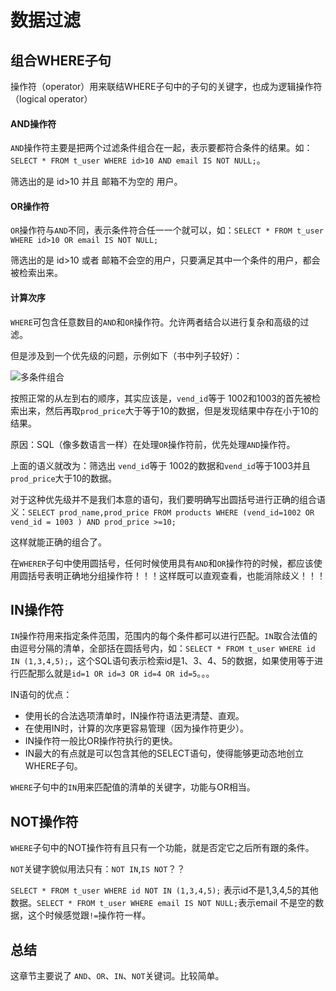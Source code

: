 # 数据过滤

## 组合WHERE子句
操作符（operator）用来联结WHERE子句中的子句的关键字，也成为逻辑操作符（logical operator）

#### AND操作符
`AND`操作符主要是把两个过滤条件组合在一起，表示要都符合条件的结果。如：`SELECT * FROM t_user WHERE id>10 AND email IS NOT NULL;`。

筛选出的是 id>10 并且 邮箱不为空的 用户。

#### OR操作符
`OR`操作符与`AND`不同，表示条件符合任一一个就可以，如：`SELECT * FROM t_user WHERE id>10 OR email IS NOT NULL;`

筛选出的是 id>10  或者 邮箱不会空的用户，只要满足其中一个条件的用户，都会被检索出来。

#### 计算次序

`WHERE`可包含任意数目的`AND`和`OR`操作符。允许两者结合以进行复杂和高级的过滤。

但是涉及到一个优先级的问题，示例如下（书中列子较好）：

![多条件组合](https://wx4.sinaimg.cn/large/005VwC5mly1g7d25q7lplj30yg0e840m.jpg)

按照正常的从左到右的顺序，其实应该是，`vend_id`等于 1002和1003的首先被检索出来，然后再取`prod_price`大于等于10的数据，但是发现结果中存在小于10的结果。

原因：SQL（像多数语言一样）在处理`OR`操作符前，优先处理`AND`操作符。

上面的语义就改为：筛选出 `vend_id`等于 1002的数据和`vend_id`等于1003并且`prod_price`大于10的数据。

对于这种优先级并不是我们本意的语句，我们要明确写出圆括号进行正确的组合语义：`SELECT prod_name,prod_price FROM products WHERE (vend_id=1002 OR vend_id = 1003 ) AND prod_price >=10;`

这样就能正确的组合了。

在`WHERER`子句中使用圆括号，任何时候使用具有`AND`和`OR`操作符的时候，都应该使用圆括号表明正确地分组操作符！！！这样既可以直观查看，也能消除歧义！！！

## IN操作符

`IN`操作符用来指定条件范围，范围内的每个条件都可以进行匹配。`IN`取合法值的由逗号分隔的清单，全部括在圆括号内，如：`SELECT * FROM t_user WHERE id IN (1,3,4,5);`，这个SQL语句表示检索id是1、3、4、5的数据，如果使用等于进行匹配那么就是`id=1 OR id=3 OR id=4 OR id=5`。。。

IN语句的优点：
* 使用长的合法选项清单时，IN操作符语法更清楚、直观。
* 在使用IN时，计算的次序更容易管理（因为操作符更少）。
* IN操作符一般比OR操作符执行的更快。
* IN最大的有点就是可以包含其他的SELECT语句，使得能够更动态地创立WHERE子句。

`WHERE`子句中的`IN`用来匹配值的清单的关键字，功能与OR相当。

## NOT操作符

`WHERE`子句中的NOT操作符有且只有一个功能，就是否定它之后所有跟的条件。

`NOT`关键字貌似用法只有：`NOT IN`,`IS NOT`？？

`SELECT * FROM t_user WHERE id NOT IN (1,3,4,5);` 表示id不是1,3,4,5的其他数据。`SELECT * FROM t_user WHERE email IS NOT NULL;`表示email 不是空的数据，这个时候感觉跟`!=`操作符一样。

## 总结
这章节主要说了 `AND`、`OR`、`IN`、`NOT`关键词。比较简单。
